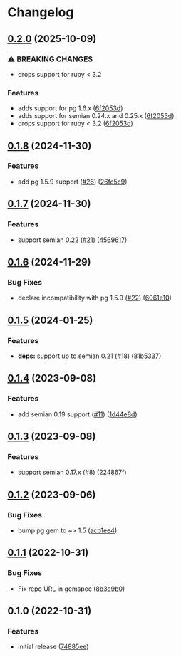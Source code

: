 # Changelog

## [0.2.0](https://github.com/mschoenlaub/semian-postgres/compare/v0.1.8...v0.2.0) (2025-10-09)


### ⚠ BREAKING CHANGES

* drops support for ruby < 3.2

### Features

* adds support for pg 1.6.x ([6f2053d](https://github.com/mschoenlaub/semian-postgres/commit/6f2053df9e665066d0544d5484246ca5305cea7e))
* adds support for semian 0.24.x and 0.25.x ([6f2053d](https://github.com/mschoenlaub/semian-postgres/commit/6f2053df9e665066d0544d5484246ca5305cea7e))
* drops support for ruby &lt; 3.2 ([6f2053d](https://github.com/mschoenlaub/semian-postgres/commit/6f2053df9e665066d0544d5484246ca5305cea7e))

## [0.1.8](https://github.com/mschoenlaub/semian-postgres/compare/v0.1.7...v0.1.8) (2024-11-30)


### Features

* add pg 1.5.9 support ([#26](https://github.com/mschoenlaub/semian-postgres/issues/26)) ([26fc5c9](https://github.com/mschoenlaub/semian-postgres/commit/26fc5c9918224b85793e8099bfdf84a236b3b737))

## [0.1.7](https://github.com/mschoenlaub/semian-postgres/compare/v0.1.6...v0.1.7) (2024-11-30)


### Features

* support semian 0.22 ([#21](https://github.com/mschoenlaub/semian-postgres/issues/21)) ([4569617](https://github.com/mschoenlaub/semian-postgres/commit/4569617d77083a59ad06c9938bf41f8c73d430b1))

## [0.1.6](https://github.com/mschoenlaub/semian-postgres/compare/v0.1.5...v0.1.6) (2024-11-29)


### Bug Fixes

* declare incompatibility with pg 1.5.9 ([#22](https://github.com/mschoenlaub/semian-postgres/issues/22)) ([6061e10](https://github.com/mschoenlaub/semian-postgres/commit/6061e1085d4ff3abcb06f424a29eacbaef00ec30))

## [0.1.5](https://github.com/mschoenlaub/semian-postgres/compare/v0.1.4...v0.1.5) (2024-01-25)


### Features

* **deps:** support up to semian 0.21 ([#18](https://github.com/mschoenlaub/semian-postgres/issues/18)) ([81b5337](https://github.com/mschoenlaub/semian-postgres/commit/81b5337f777852c11236390653ba54c3cf790b3e))

## [0.1.4](https://github.com/mschoenlaub/semian-postgres/compare/v0.1.3...v0.1.4) (2023-09-08)


### Features

* add semian 0.19 support ([#11](https://github.com/mschoenlaub/semian-postgres/issues/11)) ([1d44e8d](https://github.com/mschoenlaub/semian-postgres/commit/1d44e8d695b1192dcdc08953faea6bf3ac5a749e))

## [0.1.3](https://github.com/mschoenlaub/semian-postgres/compare/v0.1.2...v0.1.3) (2023-09-08)


### Features

* support semian 0.17.x ([#8](https://github.com/mschoenlaub/semian-postgres/issues/8)) ([224867f](https://github.com/mschoenlaub/semian-postgres/commit/224867febf6ce623ff186605ed47e895ced2a40b))

## [0.1.2](https://github.com/mschoenlaub/semian-postgres/compare/v0.1.1...v0.1.2) (2023-09-06)


### Bug Fixes

* bump pg gem to ~&gt; 1.5 ([acb1ee4](https://github.com/mschoenlaub/semian-postgres/commit/acb1ee4ee17cf90f91b852d67875958bf8cd5b7e))

## [0.1.1](https://github.com/mschoenlaub/semian-postgres/compare/v0.1.0...v0.1.1) (2022-10-31)


### Bug Fixes

* Fix repo URL in gemspec ([8b3e9b0](https://github.com/mschoenlaub/semian-postgres/commit/8b3e9b0aee2ef259ee2f1b0572ff5d561cf993fe))

## 0.1.0 (2022-10-31)


### Features

* initial release ([74885ee](https://github.com/mschoenlaub/semian-postgres/commit/74885ee9b96a1cb42c7dbcb63730b8a68628dd5f))
